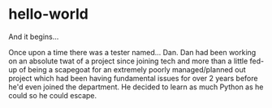 # hello-world

And it begins...

Once upon a time there was a tester named... Dan. Dan had been working on an absolute twat of a project since joining tech and more than a little fed-up of being a scapegoat for an extremely poorly managed/planned out project which had been having fundamental issues for over 2 years before he'd even joined the department. He decided to learn as much Python as he could so he could escape.
